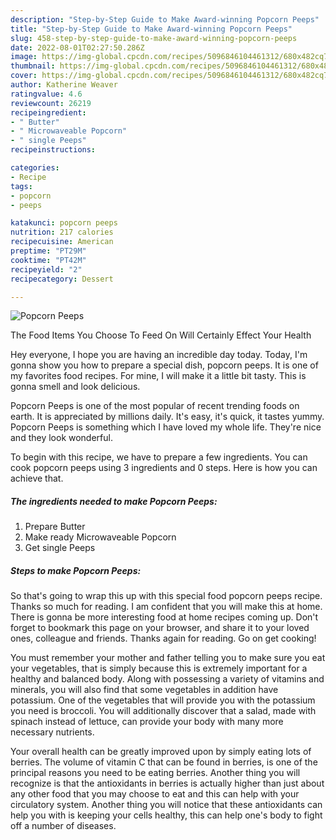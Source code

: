```yaml
---
description: "Step-by-Step Guide to Make Award-winning Popcorn Peeps"
title: "Step-by-Step Guide to Make Award-winning Popcorn Peeps"
slug: 458-step-by-step-guide-to-make-award-winning-popcorn-peeps
date: 2022-08-01T02:27:50.286Z
image: https://img-global.cpcdn.com/recipes/5096846104461312/680x482cq70/popcorn-peeps-recipe-main-photo.jpg
thumbnail: https://img-global.cpcdn.com/recipes/5096846104461312/680x482cq70/popcorn-peeps-recipe-main-photo.jpg
cover: https://img-global.cpcdn.com/recipes/5096846104461312/680x482cq70/popcorn-peeps-recipe-main-photo.jpg
author: Katherine Weaver
ratingvalue: 4.6
reviewcount: 26219
recipeingredient:
- " Butter"
- " Microwaveable Popcorn"
- " single Peeps"
recipeinstructions:

categories:
- Recipe
tags:
- popcorn
- peeps

katakunci: popcorn peeps 
nutrition: 217 calories
recipecuisine: American
preptime: "PT29M"
cooktime: "PT42M"
recipeyield: "2"
recipecategory: Dessert

---
```



![Popcorn Peeps](https://img-global.cpcdn.com/recipes/5096846104461312/680x482cq70/popcorn-peeps-recipe-main-photo.jpg)

The Food Items You Choose To Feed On Will Certainly Effect Your Health

Hey everyone, I hope you are having an incredible day today. Today, I'm gonna show you how to prepare a special dish, popcorn peeps. It is one of my favorites food recipes. For mine, I will make it a little bit tasty. This is gonna smell and look delicious.



Popcorn Peeps is one of the most popular of recent trending foods on earth. It is appreciated by millions daily. It's easy, it's quick, it tastes yummy. Popcorn Peeps is something which I have loved my whole life. They're nice and they look wonderful.


To begin with this recipe, we have to prepare a few ingredients. You can cook popcorn peeps using 3 ingredients and 0 steps. Here is how you can achieve that.

<!--inarticleads1-->

##### The ingredients needed to make Popcorn Peeps:

1. Prepare  Butter
1. Make ready  Microwaveable Popcorn
1. Get  single Peeps




<!--inarticleads2-->

##### Steps to make Popcorn Peeps:





So that's going to wrap this up with this special food popcorn peeps recipe. Thanks so much for reading. I am confident that you will make this at home. There is gonna be more interesting food at home recipes coming up. Don't forget to bookmark this page on your browser, and share it to your loved ones, colleague and friends. Thanks again for reading. Go on get cooking!

You must remember your mother and father telling you to make sure you eat your vegetables, that is simply because this is extremely important for a healthy and balanced body. Along with possessing a variety of vitamins and minerals, you will also find that some vegetables in addition have potassium. One of the vegetables that will provide you with the potassium you need is broccoli. You will additionally discover that a salad, made with spinach instead of lettuce, can provide your body with many more necessary nutrients.

Your overall health can be greatly improved upon by simply eating lots of berries. The volume of vitamin C that can be found in berries, is one of the principal reasons you need to be eating berries. Another thing you will recognize is that the antioxidants in berries is actually higher than just about any other food that you may choose to eat and this can help with your circulatory system. Another thing you will notice that these antioxidants can help you with is keeping your cells healthy, this can help one's body to fight off a number of diseases.
